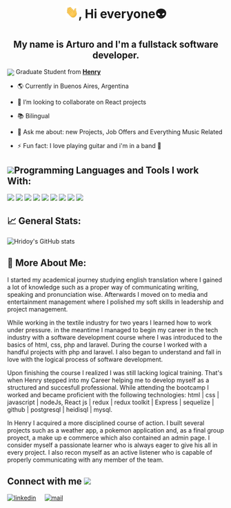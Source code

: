 <h1 align="center"><img src="https://raw.githubusercontent.com/KevinPatel04/KevinPatel04/master/Hi.gif" width="30px">, Hi everyone👽 </h1>


<h2  align="center"> My name is Arturo and I'm a fullstack software developer.</h2>

<img align='center' src="https://res.cloudinary.com/crunchbase-production/image/upload/c_lpad,h_256,w_256,f_auto,q_auto:eco,dpr_1/tdgwdgx9n7ubjqkhr6ew" width="20px"> Graduate Student from **[Henry](https://www.soyhenry.com/)**
- 🌎 Currently in Buenos Aires, Argentina 

- 👯 I’m looking to collaborate on React projects
- :books: Bilingual
- 💬 Ask me about: new Projects, Job Offers and Everything Music Related 

- ⚡ Fun fact: I love playing guitar and i'm in a band :guitar:

## <img src="https://media.giphy.com/media/iY8CRBdQXODJSCERIr/giphy.gif" width="30px">Programming Languages and Tools I work With:
<a href="https://www.javascript.com/" target="_blank" title="JavaScript"><img src="https://img.icons8.com/color/48/000000/javascript.png"/></a>
<a href="https://reactjs.org/" target="_blank" title="React"><img src="https://img.icons8.com/color/48/000000/react-native.png"/></a>
<a href="https://redux.js.org/" target="_blank" title="Redux"><img src="https://img.icons8.com/color/48/000000/redux.png"/></a>
<a href="https://nodejs.org/" target="_blank" title="Node.js"><img src="https://img.icons8.com/color/48/000000/nodejs.png"/></a>
<a href="https://sequelize.org/" target="_blank" title="Sequelize"><img width="40px" src="https://s2.qwant.com/thumbr/0x380/f/1/def6e5a6cedacd5856251aeaef7e52119bf19a4f70ada987080f4a3db8e074/sequelize-logo-png-transparent.png?u=https%3A%2F%2Fcdn.freebiesupply.com%2Flogos%2Flarge%2F2x%2Fsequelize-logo-png-transparent.png&q=0&b=1&p=0&a=0"/></a>
<a href="https://www.postgresql.org/" target="_blank" title="PostgreSQL"><img src="https://img.icons8.com/color/48/000000/postgresql.png"/></a>
<a href="https://git-scm.com/" target="_blank" title="Git"><img src="https://img.icons8.com/color/48/000000/git.png"/></a>
<img src="https://img.icons8.com/color/48/000000/firebase.png"/>
<img src="https://img.icons8.com/officel/48/000000/php-logo.png"/>


## :chart_with_upwards_trend: General Stats:
![Hridoy's GitHub stats](https://github-readme-stats.vercel.app/api?username=arturokaadu&show_icons=true&count_private=true&theme=great-gatsby) </br>

## :bookmark_tabs: More About Me:
I started my academical journey studying english translation where I gained a lot of knowledge such as a proper way of communicating writing, speaking and pronunciation wise.
 Afterwards I moved on to media and entertainment management where I polished my soft skills in leadership and project management. 

While working in the textile industry for two years I learned how to work under pressure. in the meantime I managed to begin my career in the tech industry with a software development course where I was introduced to the basics of html, css, php and laravel. During the course I worked with a handful projects with php and laravel. I also began to understand and fall in love with the logical process of software development.

Upon finishing the course I realized I was still lacking logical training. That's when Henry stepped into my Career helping me to develop myself as a structured and succesfull professional. While attending the bootcamp I worked and became proficient with the following technologies: html | css | javascript | nodeJs, React js | redux | redux toolkit | Express | sequelize | github | postgresql | heidisql | mysql. 

In Henry I acquired a more disciplined course of action. I built several projects such as a weather app, a pokemon application and, as a final group proyect, a make up e commerce which also contained an admin page. 
I consider myself a passionate learner who is always eager to give his all in every project. I also recon myself as an active listener who is capable of properly communicating with any member of the team.
## Connect with me <img src="https://media.giphy.com/media/iY8CRBdQXODJSCERIr/giphy.gif" width="30px">
 <a href="https://www.linkedin.com/in/arturo-kaad%C3%BA-80220515b" target="_blank"><img src="https://www.vectorlogo.zone/logos/linkedin/linkedin-icon.svg" width="35px" alt="linkedin"></a>
 &nbsp; &nbsp;
 <a href="mailto:arturokaadu2@live.com.ar"><img src="https://www.vectorlogo.zone/logos/gmail/gmail-icon.svg" width="35px" alt="mail"></a>
&nbsp; &nbsp;

